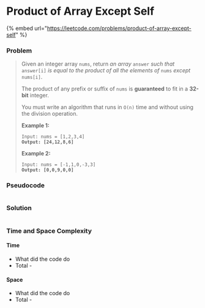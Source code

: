 # Product of Array Except Self

{% embed url="https://leetcode.com/problems/product-of-array-except-self" %}

### Problem

> Given an integer array `nums`, return _an array_ `answer` _such that_ `answer[i]` _is equal to the product of all the elements of_ `nums` _except_ `nums[i]`.
>
> The product of any prefix or suffix of `nums` is **guaranteed** to fit in a **32-bit** integer.
>
> You must write an algorithm that runs in `O(n)` time and without using the division operation.
>
> &#x20;
>
> **Example 1:**
>
> <pre><code>Input: nums = [1,2,3,4]
> <strong>Output: [24,12,8,6]</strong></code></pre>
>
> **Example 2:**
>
> <pre><code>Input: nums = [-1,1,0,-3,3]
> <strong>Output: [0,0,9,0,0]</strong></code></pre>

### Pseudocode

```
```

### Solution

```
```

### Time and Space Complexity

#### Time

* What did the code do
* Total -

#### Space

* What did the code do
* Total -
